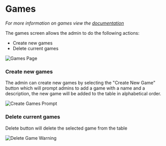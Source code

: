 # Games
*For more information on games view the <a href="../game.md">documentation</a>*

The games screen allows the admin to do the following actions:
* Create new games
* Delete current games

![Games Page](/images/AdminPanel/Games.PNG)

### Create new games
The admin can create new games by selecting the "Create New Game" button which will prompt admins to add a game with a name and a description, the new game will be added to the table in alphabetical order.

![Create Games Prompt](/images/AdminPanel/GamesCreate.PNG)

### Delete current games
Delete button will delete the selected game from the table

![Delete Game Warning](/images/AdminPanel/GamesDelete.PNG)